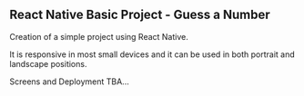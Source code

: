 ## React Native Basic Project - Guess a Number

Creation of a simple project using React Native.

It is responsive in most small devices and it can be used in both portrait and landscape positions.

Screens and Deployment TBA...
